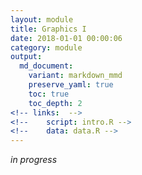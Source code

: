```yaml
---
layout: module
title: Graphics I
date: 2018-01-01 00:00:06
category: module
output:
  md_document:
    variant: markdown_mmd
    preserve_yaml: true
    toc: true
    toc_depth: 2
<!-- links:  -->
<!--    script: intro.R -->
<!--    data: data.R -->
---
```


*in progress*
